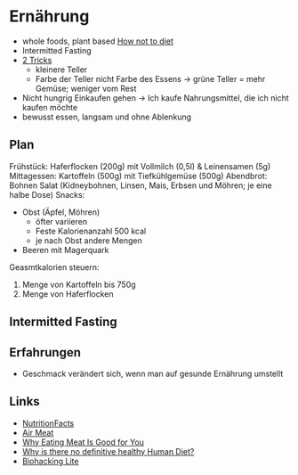 # Ernährung

- whole foods, plant based [How not to diet](https://www.goodreads.com/book/show/43252570-how-not-to-diet)
- Intermitted Fasting
- [2 Tricks](https://jamesclear.com/feeling-fat)
    + kleinere Teller
    + Farbe der Teller nicht Farbe des Essens -> grüne Teller = mehr Gemüse; weniger vom Rest
- Nicht hungrig Einkaufen gehen -> Ich kaufe Nahrungsmittel, die ich nicht kaufen möchte
- bewusst essen, langsam und ohne Ablenkung

## Plan

Frühstück: Haferflocken (200g) mit Vollmilch (0,5l) & Leinensamen (5g)
Mittagessen: Kartoffeln (500g) mit Tiefkühlgemüse (500g)
Abendbrot: Bohnen Salat (Kidneybohnen, Linsen, Mais, Erbsen und Möhren; je eine halbe Dose)
Snacks: 
- Obst (Äpfel, Möhren) 
    + öfter variieren 
    + Feste Kalorienanzahl 500 kcal
    + je nach Obst andere Mengen
- Beeren mit Magerquark

Geasmtkalorien steuern:
1. Menge von Kartoffeln bis 750g
2. Menge von Haferflocken

## Intermitted Fasting

## Erfahrungen

- Geschmack verändert sich, wenn man auf gesunde Ernährung umstellt

## Links

- [NutritionFacts](https://nutritionfacts.org/)
- [Air Meat](https://www.businessinsider.de/international/air-meat-alternative-startup-nasa-2019-11/?r=US&IR=T)
- [Why Eating Meat Is Good for You](https://chriskresser.com/why-eating-meat-is-good-for-you/)
- [Why is there no definitive healthy Human Diet?](https://www.reddit.com/r/nutrition/comments/h7jxvp/why_is_there_no_definitive_healthy_human_diet/fulo6b0/?utm_source=share&utm_medium=web2x)
- [Biohacking Lite](https://karpathy.github.io/2020/06/11/biohacking-lite/)
